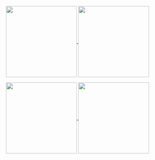 <p align="center">
  <a href="https://github.com/anuraghazra/github-readme-stats">
    <img align="center" height="190" width = "190" src="https://github-readme-stats-peach-two.vercel.app/api/wakatime?username=renn08&theme=dracula&layout=compact" />
  </a>
  <a href="https://github.com/anuraghazra/github-readme-stats">
    <img align="center" height="190" width = "190" src="https://github-readme-stats.vercel.app/api/top-langs/?username=renn08&hide=Tex&theme=dracula&layout=compact&langs_count=8" />
  </a>
</p>
<p align="center">
  <a href="https://github.com/anuraghazra/github-readme-stats">
    <img align="center" height="190" src="https://github-readme-stats.vercel.app/api?username=renn08&show_icons=true&count_private=true&include_all_commits=true&theme=dracula" />
  </a>
  <a href="https://github.com/anuraghazra/github-readme-stats">
    <img align="center" height="190" src="https://github-readme-stats.vercel.app/api/top-langs/?username=renn08&hide=Tex&theme=dracula&layout=compact&langs_count=8" />
  </a>
</p>
